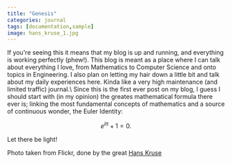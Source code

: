 ```yaml
---
title: "Genesis"
categories: journal
tags: [documentation,sample]
image: hans_kruse_1.jpg
---
```


If you're seeing this it means that my blog is up and running, and everything is working perfectly (phew!).
This blog is meant as a place where I can talk about everything I love,
from Mathematics to Computer Science and onto topics in Engineering. I also plan on letting my hair down a little bit and talk about my daily experiences here. Kinda like a very high maintenance (and limited traffic) journal.\\
Since this is the first ever post on my blog, I guess I should start with
(in my opinion) the greates mathematical formula there ever is; linking the most fundamental concepts of mathematics and a source of continuous wonder, the Euler Identity:

$$e^{i\pi} + 1 = 0.$$

Let there be light!

Photo taken from Flickr, done by the great [Hans Kruse](https://www.hanskrusephotography.com/)